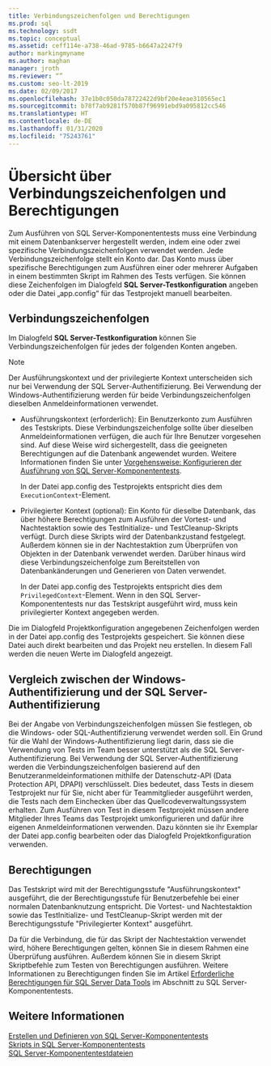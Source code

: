 ```yaml
---
title: Verbindungszeichenfolgen und Berechtigungen
ms.prod: sql
ms.technology: ssdt
ms.topic: conceptual
ms.assetid: ceff114e-a738-46ad-9785-b6647a2247f9
author: markingmyname
ms.author: maghan
manager: jroth
ms.reviewer: “”
ms.custom: seo-lt-2019
ms.date: 02/09/2017
ms.openlocfilehash: 37e1b0c050da78722422d9bf20e4eae310565ec1
ms.sourcegitcommit: b78f7ab9281f570b87f96991ebd9a095812cc546
ms.translationtype: HT
ms.contentlocale: de-DE
ms.lasthandoff: 01/31/2020
ms.locfileid: "75243761"
---
```

# <a name="overview-of-connection-strings-and-permissions"></a>Übersicht über Verbindungszeichenfolgen und Berechtigungen

Zum Ausführen von SQL Server-Komponententests muss eine Verbindung mit einem Datenbankserver hergestellt werden, indem eine oder zwei spezifische Verbindungszeichenfolgen verwendet werden. Jede Verbindungszeichenfolge stellt ein Konto dar. Das Konto muss über spezifische Berechtigungen zum Ausführen einer oder mehrerer Aufgaben in einem bestimmten Skript im Rahmen des Tests verfügen. Sie können diese Zeichenfolgen im Dialogfeld **SQL Server-Testkonfiguration** angeben oder die Datei „app.config“ für das Testprojekt manuell bearbeiten.  
  
## <a name="connection-strings"></a>Verbindungszeichenfolgen  
Im Dialogfeld **SQL Server-Testkonfiguration** können Sie Verbindungszeichenfolgen für jedes der folgenden Konten angeben.  
  
> [!NOTE]  
> Der Ausführungskontext und der privilegierte Kontext unterscheiden sich nur bei Verwendung der SQL Server-Authentifizierung. Bei Verwendung der Windows-Authentifizierung werden für beide Verbindungszeichenfolgen dieselben Anmeldeinformationen verwendet.  
  
-   Ausführungskontext (erforderlich): Ein Benutzerkonto zum Ausführen des Testskripts. Diese Verbindungszeichenfolge sollte über dieselben Anmeldeinformationen verfügen, die auch für Ihre Benutzer vorgesehen sind. Auf diese Weise wird sichergestellt, dass die geeigneten Berechtigungen auf die Datenbank angewendet wurden. Weitere Informationen finden Sie unter [Vorgehensweise: Konfigurieren der Ausführung von SQL Server-Komponententests](../ssdt/how-to-configure-sql-server-unit-test-execution.md).  
  
    In der Datei app.config des Testprojekts entspricht dies dem `ExecutionContext`-Element.  
  
-   Privilegierter Kontext (optional): Ein Konto für dieselbe Datenbank, das über höhere Berechtigungen zum Ausführen der Vortest- und Nachtestaktion sowie des TestInitialize- und TestCleanup-Skripts verfügt. Durch diese Skripts wird der Datenbankzustand festgelegt. Außerdem können sie in der Nachtestaktion zum Überprüfen von Objekten in der Datenbank verwendet werden. Darüber hinaus wird diese Verbindungszeichenfolge zum Bereitstellen von Datenbankänderungen und Generieren von Daten verwendet.  
  
    In der Datei app.config des Testprojekts entspricht dies dem `PrivilegedContext`-Element. Wenn in den SQL Server-Komponententests nur das Testskript ausgeführt wird, muss kein privilegierter Kontext angegeben werden.  
  
Die im Dialogfeld Projektkonfiguration angegebenen Zeichenfolgen werden in der Datei app.config des Testprojekts gespeichert. Sie können diese Datei auch direkt bearbeiten und das Projekt neu erstellen. In diesem Fall werden die neuen Werte im Dialogfeld angezeigt.  
  
## <a name="windows-authentication-versus-sql-server-authentication"></a>Vergleich zwischen der Windows-Authentifizierung und der SQL Server-Authentifizierung  
Bei der Angabe von Verbindungszeichenfolgen müssen Sie festlegen, ob die Windows- oder SQL-Authentifizierung verwendet werden soll. Ein Grund für die Wahl der Windows-Authentifizierung liegt darin, dass sie die Verwendung von Tests im Team besser unterstützt als die SQL Server-Authentifizierung. Bei Verwendung der SQL Server-Authentifizierung werden die Verbindungszeichenfolgen basierend auf den Benutzeranmeldeinformationen mithilfe der Datenschutz-API (Data Protection API, DPAPI) verschlüsselt. Dies bedeutet, dass Tests in diesem Testprojekt nur für Sie, nicht aber für Teammitglieder ausgeführt werden, die Tests nach dem Einchecken über das Quellcodeverwaltungssystem erhalten. Zum Ausführen von Test in diesem Testprojekt müssen andere Mitglieder Ihres Teams das Testprojekt umkonfigurieren und dafür ihre eigenen Anmeldeinformationen verwenden. Dazu könnten sie ihr Exemplar der Datei app.config bearbeiten oder das Dialogfeld Projektkonfiguration verwenden.  
  
## <a name="permissions"></a>Berechtigungen  
Das Testskript wird mit der Berechtigungsstufe "Ausführungskontext" ausgeführt, die der Berechtigungsstufe für Benutzerbefehle bei einer normalen Datenbanknutzung entspricht. Die Vortest- und Nachtestaktion sowie das TestInitialize- und TestCleanup-Skript werden mit der Berechtigungsstufe "Privilegierter Kontext" ausgeführt.  
  
Da für die Verbindung, die für das Skript der Nachtestaktion verwendet wird, höhere Berechtigungen gelten, können Sie in diesem Rahmen eine Überprüfung ausführen. Außerdem können Sie in diesem Skript Skriptbefehle zum Testen von Berechtigungen ausführen. Weitere Informationen zu Berechtigungen finden Sie im Artikel [Erforderliche Berechtigungen für SQL Server Data Tools](../ssdt/required-permissions-for-sql-server-data-tools.md) im Abschnitt zu SQL Server-Komponententests.  
  
## <a name="see-also"></a>Weitere Informationen  
[Erstellen und Definieren von SQL Server-Komponententests](../ssdt/creating-and-defining-sql-server-unit-tests.md)  
[Skripts in SQL Server-Komponententests](../ssdt/scripts-in-sql-server-unit-tests.md)  
[SQL Server-Komponententestdateien](../ssdt/sql-server-unit-test-files.md)  
  
